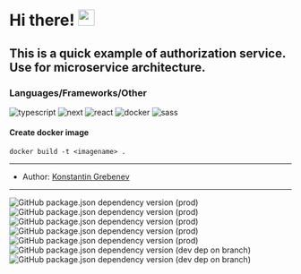# Hi there! <img src="https://media.giphy.com/media/hvRJCLFzcasrR4ia7z/giphy.gif" width="29px">
This is a quick example of authorization service. Use for microservice architecture.
---


### Languages/Frameworks/Other
![typescript](https://img.shields.io/badge/TypeScript-3178C6?style=for-the-badge&logo=typescript&logoColor=white)
![next](https://img.shields.io/badge/next.js-000000?style=for-the-badge&logo=nextdotjs&logoColor=white)
![react](https://img.shields.io/badge/React-20232A?style=for-the-badge&logo=react&logoColor=61DAFB)
![docker](https://img.shields.io/badge/Docker-2CA5E0?style=for-the-badge&logo=docker&logoColor=white)
![sass](https://img.shields.io/badge/SASS-CC6699?style=for-the-badge&logo=sass&logoColor=white)


    
#### Create docker image
    docker build -t <imagename> .
---
- Author: [Konstantin Grebenev](https://wa.me/+79183304040)
---
![GitHub package.json dependency version (prod)](https://img.shields.io/github/package-json/dependency-version/grebenev/client-next-public/next)
![GitHub package.json dependency version (prod)](https://img.shields.io/github/package-json/dependency-version/grebenev/client-next-public/react)
![GitHub package.json dependency version (prod)](https://img.shields.io/github/package-json/dependency-version/grebenev/client-next-public/axios)
![GitHub package.json dependency version (prod)](https://img.shields.io/github/package-json/dependency-version/grebenev/client-next-public/gsap)
![GitHub package.json dependency version (prod)](https://img.shields.io/github/package-json/dependency-version/grebenev/client-next-public/sass)
![GitHub package.json dependency version (dev dep on branch)](https://img.shields.io/github/package-json/dependency-version/grebenev/client-next-public/dev/@types/react/master)
![GitHub package.json dependency version (dev dep on branch)](https://img.shields.io/github/package-json/dependency-version/grebenev/client-next-public/dev/typescript/master)
